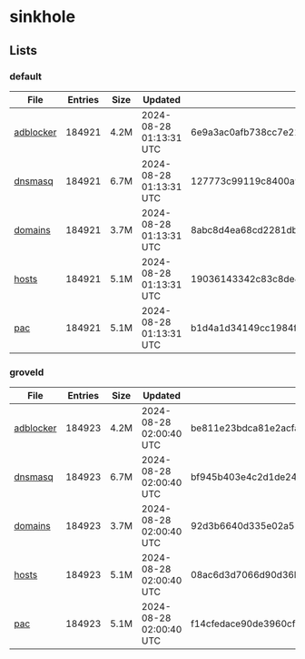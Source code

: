 # sinkhole

## Lists

### default

|File|Entries|Size|Updated|Hash|
|-|-|-|-|-|
|[adblocker](https://raw.githubusercontent.com/groveld/sinkhole/lists/default/adblocker.txt)|184921|4.2M|2024-08-28 01:13:31 UTC|6e9a3ac0afb738cc7e2117ebcedf14e9c62b23d88bb78e9f57ff0636294b1da2|
|[dnsmasq](https://raw.githubusercontent.com/groveld/sinkhole/lists/default/dnsmasq.txt)|184921|6.7M|2024-08-28 01:13:31 UTC|127773c99119c8400a936c5fb114d470b3c3416dde0abbda2d035c4e06bb6788|
|[domains](https://raw.githubusercontent.com/groveld/sinkhole/lists/default/domains.txt)|184921|3.7M|2024-08-28 01:13:31 UTC|8abc8d4ea68cd2281db79657e34654fa4fb7be3276e2c0125845c8c8e1ad74db|
|[hosts](https://raw.githubusercontent.com/groveld/sinkhole/lists/default/hosts.txt)|184921|5.1M|2024-08-28 01:13:31 UTC|19036143342c83c8de43df313b4db9fd15db71e22fb53951474f4138ab361195|
|[pac](https://raw.githubusercontent.com/groveld/sinkhole/lists/default/pac.txt)|184921|5.1M|2024-08-28 01:13:31 UTC|b1d4a1d34149cc1984f49a6cce586a1ef10375ba0b2c56355514ca35f185d90c|

### groveld

|File|Entries|Size|Updated|Hash|
|-|-|-|-|-|
|[adblocker](https://raw.githubusercontent.com/groveld/sinkhole/lists/groveld/adblocker.txt)|184923|4.2M|2024-08-28 02:00:40 UTC|be811e23bdca81e2acfa0708d8403920823432ff746b2b5f1ccd30014f861cdc|
|[dnsmasq](https://raw.githubusercontent.com/groveld/sinkhole/lists/groveld/dnsmasq.txt)|184923|6.7M|2024-08-28 02:00:40 UTC|bf945b403e4c2d1de2488ef46473843f78a50c626bb2964c62a1698d098ea6ce|
|[domains](https://raw.githubusercontent.com/groveld/sinkhole/lists/groveld/domains.txt)|184923|3.7M|2024-08-28 02:00:40 UTC|92d3b6640d335e02a51dd5a2d401de437287b6519058480666e8323f31365510|
|[hosts](https://raw.githubusercontent.com/groveld/sinkhole/lists/groveld/hosts.txt)|184923|5.1M|2024-08-28 02:00:40 UTC|08ac6d3d7066d90d36bdfd85d165fbd0b2e2bc08f23a3e5f30d33b23b1cd8088|
|[pac](https://raw.githubusercontent.com/groveld/sinkhole/lists/groveld/pac.txt)|184923|5.1M|2024-08-28 02:00:40 UTC|f14cfedace90de3960cfb8621d68da14de61959cc96c945703db01c36b7e2e17|
